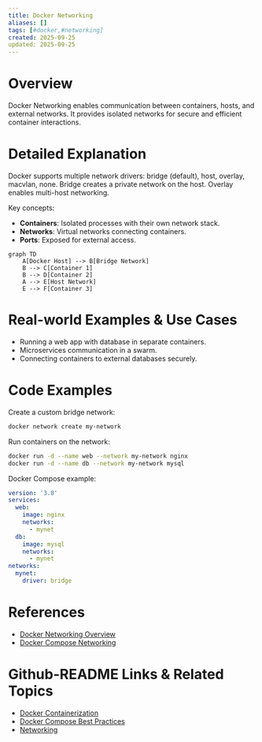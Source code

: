 ```yaml
---
title: Docker Networking
aliases: []
tags: [#docker,#networking]
created: 2025-09-25
updated: 2025-09-25
---
```


# Overview

Docker Networking enables communication between containers, hosts, and external networks. It provides isolated networks for secure and efficient container interactions.

# Detailed Explanation

Docker supports multiple network drivers: bridge (default), host, overlay, macvlan, none. Bridge creates a private network on the host. Overlay enables multi-host networking.

Key concepts:
- **Containers**: Isolated processes with their own network stack.
- **Networks**: Virtual networks connecting containers.
- **Ports**: Exposed for external access.

```mermaid
graph TD
    A[Docker Host] --> B[Bridge Network]
    B --> C[Container 1]
    B --> D[Container 2]
    A --> E[Host Network]
    E --> F[Container 3]
```

# Real-world Examples & Use Cases

- Running a web app with database in separate containers.
- Microservices communication in a swarm.
- Connecting containers to external databases securely.

# Code Examples

Create a custom bridge network:

```bash
docker network create my-network
```

Run containers on the network:

```bash
docker run -d --name web --network my-network nginx
docker run -d --name db --network my-network mysql
```

Docker Compose example:

```yaml
version: '3.8'
services:
  web:
    image: nginx
    networks:
      - mynet
  db:
    image: mysql
    networks:
      - mynet
networks:
  mynet:
    driver: bridge
```

# References

- [Docker Networking Overview](https://docs.docker.com/network/)
- [Docker Compose Networking](https://docs.docker.com/compose/networking/)

# Github-README Links & Related Topics

- [Docker Containerization](./docker-containerization/README.md)
- [Docker Compose Best Practices](./docker-compose-best-practices/README.md)
- [Networking](./networking/README.md)